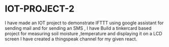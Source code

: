 # IOT-PROJECT-2
I have made an IOT project to demonstrate IFTTT using google assistant for sending mail and for sending an SMS , I have  Build a tinkercard based project for measuring soil moisture ,temperature and displaying it on a LCD screen I have created a thingspeak channel for my given react.
